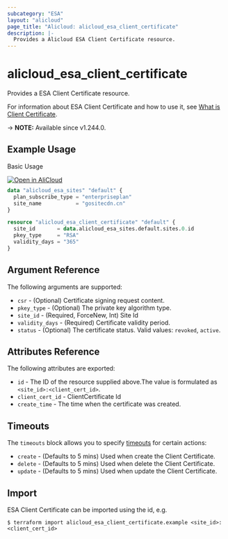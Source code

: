 ```yaml
---
subcategory: "ESA"
layout: "alicloud"
page_title: "Alicloud: alicloud_esa_client_certificate"
description: |-
  Provides a Alicloud ESA Client Certificate resource.
---
```


# alicloud_esa_client_certificate

Provides a ESA Client Certificate resource.



For information about ESA Client Certificate and how to use it, see [What is Client Certificate](https://next.api.alibabacloud.com/document/ESA/2024-09-10/CreateClientCertificate).

-> **NOTE:** Available since v1.244.0.

## Example Usage

Basic Usage

<div style="display: block;margin-bottom: 40px;"><div class="oics-button" style="float: right;position: absolute;margin-bottom: 10px;">
  <a href="https://api.aliyun.com/terraform?resource=alicloud_esa_client_certificate&exampleId=6005b8b7-3b33-6cbf-7750-be15a86377d0bb7bed12&activeTab=example&spm=docs.r.esa_client_certificate.0.6005b8b73b&intl_lang=EN_US" target="_blank">
    <img alt="Open in AliCloud" src="https://img.alicdn.com/imgextra/i1/O1CN01hjjqXv1uYUlY56FyX_!!6000000006049-55-tps-254-36.svg" style="max-height: 44px; max-width: 100%;">
  </a>
</div></div>

```terraform
data "alicloud_esa_sites" "default" {
  plan_subscribe_type = "enterpriseplan"
  site_name           = "gositecdn.cn"
}

resource "alicloud_esa_client_certificate" "default" {
  site_id       = data.alicloud_esa_sites.default.sites.0.id
  pkey_type     = "RSA"
  validity_days = "365"
}
```

## Argument Reference

The following arguments are supported:
* `csr` - (Optional) Certificate signing request content.
* `pkey_type` - (Optional) The private key algorithm type.
* `site_id` - (Required, ForceNew, Int) Site Id
* `validity_days` - (Required) Certificate validity period.
* `status` - (Optional) The certificate status. Valid values: `revoked`, `active`.

## Attributes Reference

The following attributes are exported:
* `id` - The ID of the resource supplied above.The value is formulated as `<site_id>:<client_cert_id>`.
* `client_cert_id` - ClientCertificate Id
* `create_time` - The time when the certificate was created.

## Timeouts

The `timeouts` block allows you to specify [timeouts](https://developer.hashicorp.com/terraform/language/resources/syntax#operation-timeouts) for certain actions:
* `create` - (Defaults to 5 mins) Used when create the Client Certificate.
* `delete` - (Defaults to 5 mins) Used when delete the Client Certificate.
* `update` - (Defaults to 5 mins) Used when update the Client Certificate.

## Import

ESA Client Certificate can be imported using the id, e.g.

```shell
$ terraform import alicloud_esa_client_certificate.example <site_id>:<client_cert_id>
```